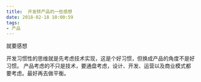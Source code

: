 ```yaml
---
title:  开发转产品的一些感想
date: 2018-02-18 10:00:59
tags: 
- 产品
---
```


就要感想
<!--more-->

开发习惯性的思维就是先考虑技术实现，这是个好习惯，但换成产品的角度不是好习惯。
产品考虑的不只是技术，要通盘考虑，设计、开发、运营以及商业模式都要考虑。最好再去做平衡。
